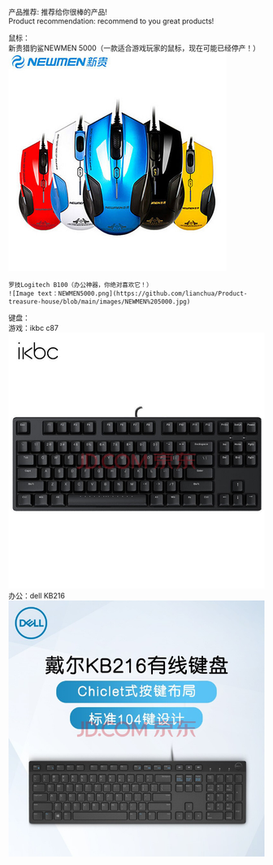 产品推荐: 推荐给你很棒的产品!  
Product recommendation: recommend to you great products!  

鼠标：  
    新贵猎豹鲨NEWMEN 5000（一款适合游戏玩家的鼠标，现在可能已经停产！）
    ![Image text：KB216.png](https://github.com/lianchua/Product-treasure-house/blob/main/images/NEWMEN%205000.jpg)  

    罗技Logitech B100（办公神器，你绝对喜欢它！）  
    ![Image text：NEWMEN5000.png](https://github.com/lianchua/Product-treasure-house/blob/main/images/NEWMEN%205000.jpg)

键盘：  
    游戏：ikbc c87  
    ![Image text：KB216.png](https://github.com/lianchua/Product-treasure-house/blob/main/images/C87.jpg)  
    办公：dell KB216  
    ![Image text：KB216.png](https://github.com/lianchua/Product-treasure-house/blob/main/images/KB216.png)  